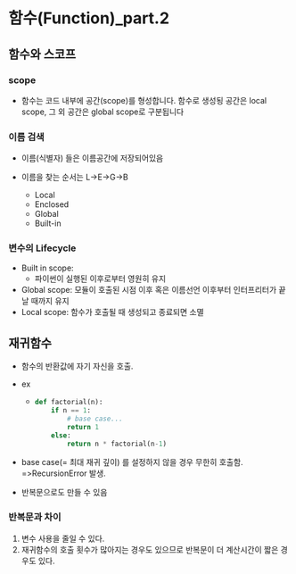 # 함수(Function)_part.2

## 함수와 스코프

### scope

- 함수는 코드 내부에 공간(scope)를 형성합니다. 함수로 생성됭 공간은 local scope, 그 외 공간은 global scope로 구분됩니다

### 이름 검색

- 이름(식별자) 들은 이름공간에 저장되어있음

- 이름을 찾는 순서는 L->E->G->B
  - Local
  - Enclosed
  - Global
  - Built-in

### 변수의 Lifecycle

- Built in scope:
  - 파이썬이 실행된 이후로부터 영원히 유지
- Global scope: 모듈이 호출된 시점 이후 혹은 이름선언 이후부터 인터프리터가 끝날 때까지 유지
- Local scope: 함수가 호출될 때 생성되고 종료되면 소멸





## 재귀함수

- 함수의 반환값에 자기 자신을 호출.

- ex

  - ```python
    def factorial(n):
        if n == 1:
            # base case...
            return 1
        else:
            return n * factorial(n-1)
    ```

- base case(= 최대 재귀 깊이) 를 설정하지 않을 경우 무한히 호출함. =>RecursionError 발생.

- 반복문으로도 만들 수 있음



### 반복문과 차이

1. 변수 사용을 줄일 수 있다.
2. 재귀함수의 호출 횟수가 많아지는 경우도 있으므로 반복문이 더 계산시간이 짧은 경우도 있다.